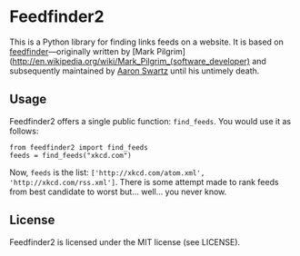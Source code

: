 Feedfinder2
===========

This is a Python library for finding links feeds on a website. It is based on
[feedfinder](http://www.aaronsw.com/2002/feedfinder/)—originally
written by [Mark
Pilgrim](http://en.wikipedia.org/wiki/Mark_Pilgrim_(software_developer) and
subsequently maintained by [Aaron
Swartz](http://en.wikipedia.org/wiki/Aaron_Swartz) until his untimely death.

Usage
-----

Feedfinder2 offers a single public function: `find_feeds`. You would use it
as follows:

```
from feedfinder2 import find_feeds
feeds = find_feeds("xkcd.com")
```

Now, `feeds` is the list: `['http://xkcd.com/atom.xml',
'http://xkcd.com/rss.xml']`. There is some attempt made to rank feeds from
best candidate to worst but… well… you never know.

License
-------

Feedfinder2 is licensed under the MIT license (see LICENSE).
